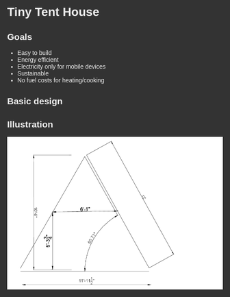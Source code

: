 <link rel="stylesheet" href="css/main.css"/>
<style>
body, p, div, html {
  font-family: 'Titillium Web', sans-serif;
  color: #eee;
  background-color: #333;
}

body {
 margin: 2em;
}

</style>

# Tiny Tent House


## Goals

* Easy to build
* Energy efficient
* Electricity only for mobile devices
* Sustainable
* No fuel costs for heating/cooking

## Basic design


## Illustration

<img src="house.png"/>



